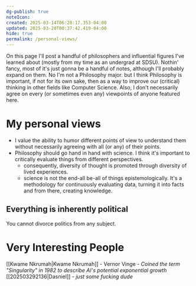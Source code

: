 ```yaml
---
dg-publish: true
noteIcon: 
created: 2025-03-14T06:28:17.353-04:00
updated: 2025-03-20T00:37:42.419-04:00
hide: true
permalink: /personal-views/
---
```


On this page I'll post a handful of philosophers and influential figures I've learned about (mostly from my time as an undergrad at SDSU). Nothin' fancy, most of it's just gonna be a handful of notes, although I'll probably expand on them. No I'm not a Philosophy major. but I think Philosophy is important, if not for its own sake, then as a way to improve our (critical) thinking in other fields like Computer Science. Also, I don't necessarily agree on every (or sometimes even any) viewpoints of anyone featured here. 


# My personal views
* I value the ability to humor different points of view to understand them without necessarily agreeing with all (or any) of their points.
* Philosophy should go hand in hand with science. I think it's important to critically evaluate things from different perspectives. 
	* consequently, diversity of thought is promoted through diversity of lived experiences. 
	* science is not the end-all be-all of things epistemologically. It's a methodology for continuously evaluating data, turning it into facts and from there, creating knowledge.
## Everything is inherently political
You cannot divorce politics from any subject.


# Very Interesting People
[[Kwame Nkrumah\|Kwame Nkrumah]] - 
Vernor Vinge - _Coined the term "Singularity" in 1982 to describe AI's potential exponential growth_
[[202503292136|Dasniel]] - _just some fucking dude_
